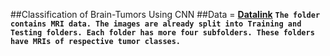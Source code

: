 ##Classification of Brain-Tumors Using CNN
##Data = **[Datalink](https://www.kaggle.com/code/fatimahserally/brain-tumor-classification/data)**
**`The folder contains MRI data. The images are already split into Training and Testing folders.
Each folder has more four subfolders. These folders have MRIs of respective tumor classes.`**

